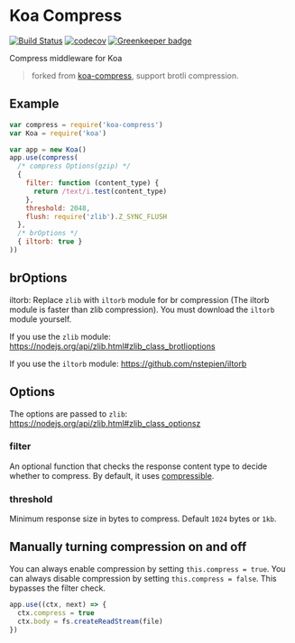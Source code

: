 # Koa Compress

[![Build Status](https://travis-ci.org/koajs/compress.svg?branch=master)](https://travis-ci.org/koajs/compress)
[![codecov](https://codecov.io/gh/koajs/compress/branch/master/graph/badge.svg)](https://codecov.io/gh/koajs/compress)
[![Greenkeeper badge](https://badges.greenkeeper.io/koajs/compress.svg)](https://greenkeeper.io/)

Compress middleware for Koa

> forked from [koa-compress](https://github.com/koajs/compress), support brotli compression.

## Example

```js
var compress = require('koa-compress')
var Koa = require('koa')

var app = new Koa()
app.use(compress(
  /* compress Options(gzip) */
  {
    filter: function (content_type) {
  	  return /text/i.test(content_type)
    },
    threshold: 2048,
    flush: require('zlib').Z_SYNC_FLUSH
  },
  /* brOptions */
  { iltorb: true }
))
```

## brOptions

iltorb: Replace `zlib` with `iltorb` module for br compression (The iltorb module is faster than zlib compression).
You must download the `iltorb` module yourself.   

If you use the `zlib` module: https://nodejs.org/api/zlib.html#zlib_class_brotlioptions   

If you use the `iltorb` module: https://github.com/nstepien/iltorb

## Options

The options are passed to `zlib`: https://nodejs.org/api/zlib.html#zlib_class_optionsz

### filter

An optional function that checks the response content type to decide whether to compress.
By default, it uses [compressible](https://github.com/expressjs/compressible).

### threshold

Minimum response size in bytes to compress.
Default `1024` bytes or `1kb`.

## Manually turning compression on and off

You can always enable compression by setting `this.compress = true`.
You can always disable compression by setting `this.compress = false`.
This bypasses the filter check.

```js
app.use((ctx, next) => {
  ctx.compress = true
  ctx.body = fs.createReadStream(file)
})
```

